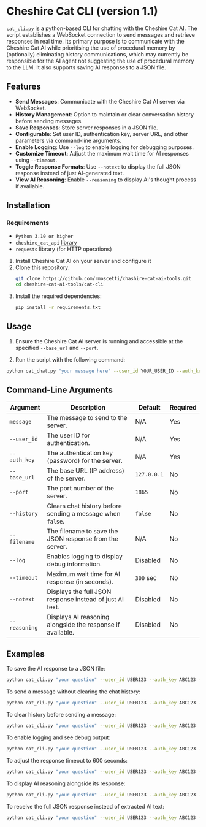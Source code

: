 # Cheshire Cat CLI (version 1.1)
`cat_cli.py` is a python-based CLI for chatting with the Cheshire Cat AI. The script establishes a WebSocket connection to send messages and retrieve responses in real time. Its primary purpose is to communicate with the Cheshire Cat AI while prioritising the use of procedural memory by (optionally) eliminating history communications, which may currently be responsible for the AI agent not suggesting the use of procedural memory to the LLM. It also supports saving AI responses to a JSON file.

## Features
- **Send Messages**: Communicate with the Cheshire Cat AI server via WebSocket.
- **History Management**: Option to maintain or clear conversation history before sending messages.
- **Save Responses**: Store server responses in a JSON file.
- **Configurable**: Set user ID, authentication key, server URL, and other parameters via command-line arguments.
- **Enable Logging**: Use `--log` to enable logging for debugging purposes.
- **Customize Timeout**: Adjust the maximum wait time for AI responses using `--timeout`.
- **Toggle Response Formats**: Use `--notext` to display the full JSON response instead of just AI-generated text.
- **View AI Reasoning**: Enable `--reasoning` to display AI's thought process if available.

## Installation

### Requirements
- `Python 3.10 or higher`
- `cheshire_cat_api` [library](https://github.com/cheshire-cat-ai/api-client-py/tree/main)
- `requests` library (for HTTP operations)
1. Install Cheshire Cat AI on your server and configure it
2. Clone this repository:
    ```bash
    git clone https://github.com/rmoscetti/chashire-cat-ai-tools.git
    cd cheshire-cat-ai-tools/cat-cli
    ```
3. Install the required dependencies:
    ```bash
    pip install -r requirements.txt
    ```
## Usage
1. Ensure the Cheshire Cat AI server is running and accessible at the specified `--base_url` and `--port`.

2. Run the script with the following command:
```bash
python cat_chat.py "your message here" --user_id YOUR_USER_ID --auth_key YOUR_AUTH_KEY [OPTIONS]
```

## Command-Line Arguments

| Argument      | Description                                                     | Default     | Required |
|--------------|-----------------------------------------------------------------|-------------|----------|
| `message`     | The message to send to the server.                             | N/A         | Yes      |
| `--user_id`   | The user ID for authentication.                                | N/A         | Yes      |
| `--auth_key`  | The authentication key (password) for the server.              | N/A         | Yes      |
| `--base_url`  | The base URL (IP address) of the server.                        | `127.0.0.1` | No       |
| `--port`      | The port number of the server.                                 | `1865`      | No       |
| `--history`   | Clears chat history before sending a message when `false`.     | `false`     | No       |
| `--filename`  | The filename to save the JSON response from the server.        | N/A         | No       |
| `--log`       | Enables logging to display debug information.                  | Disabled    | No       |
| `--timeout`   | Maximum wait time for AI response (in seconds).                | `300` sec   | No       |
| `--notext`    | Displays the full JSON response instead of just AI text.       | Disabled    | No       |
| `--reasoning` | Displays AI reasoning alongside the response if available.     | Disabled    | No       |

## Examples
To save the AI response to a JSON file:
```bash
python cat_cli.py "your question" --user_id USER123 --auth_key ABC123 --filename response.json
```
To send a message without clearing the chat history:
```bash
python cat_cli.py "your question" --user_id USER123 --auth_key ABC123 --history
```
To clear history before sending a message:
```bash
python cat_cli.py "your question" --user_id USER123 --auth_key ABC123
```
To enable logging and see debug output:
```bash
python cat_cli.py "your question" --user_id USER123 --auth_key ABC123 --log
```
To adjust the response timeout to 600 seconds:
```bash
python cat_cli.py "your question" --user_id USER123 --auth_key ABC123 --timeout 600
```
To display AI reasoning alongside its response:
```bash
python cat_cli.py "your question" --user_id USER123 --auth_key ABC123 --reasoning
```
To receive the full JSON response instead of extracted AI text:
```bash
python cat_cli.py "your question" --user_id USER123 --auth_key ABC123 --notext
```
